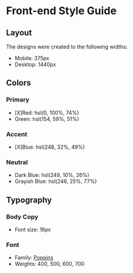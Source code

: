 # Front-end Style Guide

## Layout

The designs were created to the following widths:

- Mobile: 375px
- Desktop: 1440px

## Colors

### Primary

- [X]Red: hsl(0, 100%, 74%) 
- Green: hsl(154, 59%, 51%)

### Accent

- [X]Blue: hsl(248, 32%, 49%)

### Neutral

- Dark Blue: hsl(249, 10%, 26%) 
- Grayish Blue: hsl(246, 25%, 77%)

## Typography

### Body Copy

- Font size: 16px

### Font

- Family: [Poppins](https://fonts.google.com/specimen/Poppins)
- Weights: 400, 500, 600, 700
